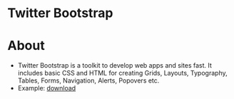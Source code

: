 # Twitter Bootstrap

# About
* Twitter Bootstrap is a toolkit to develop web apps and sites fast. It includes basic CSS and HTML for creating Grids, Layouts, Typography, Tables, Forms, Navigation, Alerts, Popovers etc.
 * Example: [download](http://www.w3resource.com/twitter-bootstrap/twitter-bootstrap.zip)